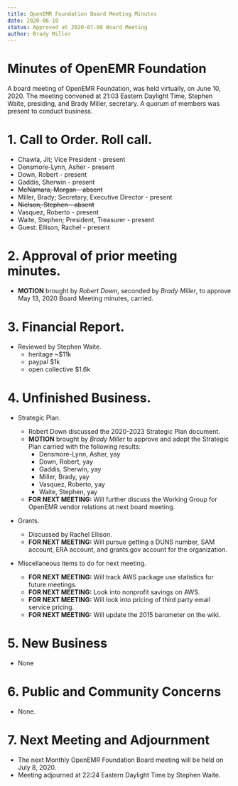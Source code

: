 ```yaml
---
title: OpenEMR Foundation Board Meeting Minutes
date: 2020-06-10
status: Approved at 2020-07-08 Board Meeting
author: Brady Miller
---
```


# Minutes of OpenEMR Foundation

A board meeting of OpenEMR Foundation, was held virtually, on June 10, 2020. The meeting
convened at 21:03 Eastern Daylight Time, Stephen Waite, presiding, and Brady Miller,
secretary. A quorum of members was present to conduct business.

# 1. Call to Order. Roll call.

- Chawla, Jit; Vice President - present
- Densmore-Lynn, Asher - present
- Down, Robert - present
- Gaddis, Sherwin - present
- ~~McNamara, Morgan - absent~~
- Miller, Brady; Secretary, Executive Director - present
- ~~Nielson, Stephen - absent~~
- Vasquez, Roberto - present
- Waite, Stephen; President, Treasurer - present
- Guest: Ellison, Rachel - present

# 2. Approval of prior meeting minutes.

- **MOTION** brought by _Robert Down_, seconded by _Brady Miller_, to approve May 13, 2020 Board Meeting minutes, carried.

# 3. Financial Report.
- Reviewed by Stephen Waite.
  - heritage ~$11k
  - paypal $1k
  - open collective $1.6k

# 4. Unfinished Business.

- Strategic Plan.
  - Robert Down discussed the 2020-2023 Strategic Plan document.
  - **MOTION** brought by _Brady Miller_ to approve and adopt the Strategic Plan carried with the following results:
    - Densmore-Lynn, Asher, yay
    - Down, Robert, yay
    - Gaddis, Sherwin, yay
    - Miller, Brady, yay
    - Vasquez, Roberto, yay
    - Waite, Stephen, yay
  - **FOR NEXT MEETING:** Will further discuss the Working Group for OpenEMR vendor relations at next board meeting.

- Grants.
  - Discussed by Rachel Ellison.
  - **FOR NEXT MEETING:** Will pursue getting a DUNS number, SAM account, ERA account, and grants.gov account for the organization.

- Miscellaneous items to do for next meeting.
  - **FOR NEXT MEETING:** Will track AWS package use statistics for future meetings.
  - **FOR NEXT MEETING:** Look into nonprofit savings on AWS.
  - **FOR NEXT MEETING:** Will look into pricing of third party email service pricing.
  - **FOR NEXT MEETING:** Will update the 2015 barometer on the wiki.

# 5. New Business

- None

# 6. Public and Community Concerns

- None.

# 7. Next Meeting and Adjournment

- The next Monthly OpenEMR Foundation Board meeting will be held on July 8, 2020.
- Meeting adjourned at 22:24 Eastern Daylight Time by Stephen Waite.
